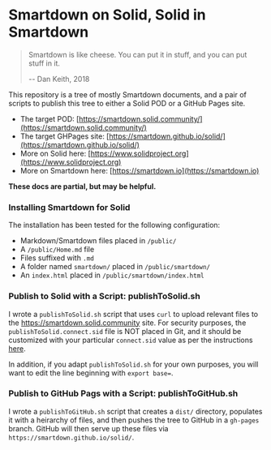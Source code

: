 # Smartdown on Solid, Solid in Smartdown

> Smartdown is like cheese. You can put it in stuff, and you can put stuff in it.
>
> -- Dan Keith, 2018

This repository is a tree of mostly Smartdown documents, and a pair of scripts to publish this tree to either a Solid POD or a GitHub Pages site.

- The target POD: [https://smartdown.solid.community/](https://smartdown.solid.community/)
- The target GHPages site: [https://smartdown.github.io/solid/](https://smartdown.github.io/solid/)
- More on Solid here: [https://www.solidproject.org](https://www.solidproject.org)
- More on Smartdown here: [https://smartdown.io](https://smartdown.io)

**These docs are partial, but may be helpful.**

### Installing Smartdown for Solid

The installation has been tested for the following configuration:

- Markdown/Smartdown files placed in `/public/`
- A `/public/Home.md` file
- Files suffixed with `.md`
- A folder named `smartdown/` placed in `/public/smartdown/`
- An `index.html` placed in `/public/smartdown/index.html`

### Publish to Solid with a Script: publishToSolid.sh

I wrote a `publishToSolid.sh` script that uses `curl` to upload relevant files to the https://smartdown.solid.community site. For security purposes, the `publishToSolid.connect.sid` file is NOT placed in Git, and it should be customized with your particular `connect.sid` value as per the instructions [here](https://github.com/megoth/solid-update-index-tutorial).

In addition, if you adapt `publishToSolid.sh` for your own purposes, you will want to edit the line beginning with `export base=`.


### Publish to GitHub Pags with a Script: publishToGitHub.sh

I wrote a `publishToGitHub.sh` script that creates a `dist/` directory, populates it with a heirarchy of files, and then pushes the tree to GitHub in a `gh-pages` branch. GitHub will then serve up these files via `https://smartdown.github.io/solid/`.


